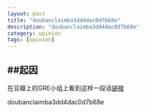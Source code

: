 ```yaml
---
layout: post
title: "doubanclaimba3dd4dac0d7b68e"
description: "doubanclaimba3dd4dac0d7b68e"
category: opinion
tags: [opinion]
---
```


##起因
----
在豆瓣上的GRE小组上看到这样一段话[链接](http://www.douban.com/group/topic/40511510/)

doubanclaimba3dd4dac0d7b68e